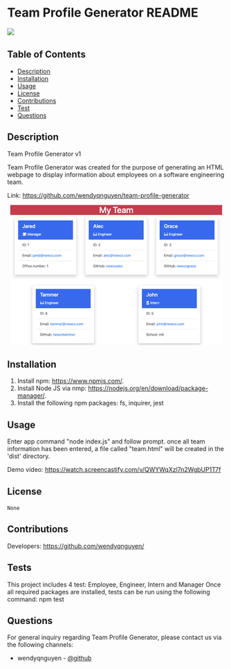 # Team Profile Generator README 


  <p><img src="https://img.shields.io/badge/license-None-blue"></p>
  

## Table of Contents 

* [Description](#description)
* [Installation](#installation)
* [Usage](#usage)
* [License](#license)
* [Contributions](#contributions)
* [Test](#tests)
* [Questions](#questions)

## Description 
Team Profile Generator v1

Team Profile Generator was created for the purpose of generating an HTML webpage to display information about employees on a software engineering team.

Link: https://github.com/wendyqnguyen/team-profile-generator

<p align="center"><img src="screenshot.jpeg"></p>

## Installation 

1) Install npm: https://www.npmjs.com/. 
2) Install Node JS via nmp: https://nodejs.org/en/download/package-manager/. 
3) Install the following npm packages: fs, inquirer, jest

## Usage 

Enter app command "node index.js" and follow prompt. once all team information has been entered, a file called "team.html" will be created in the 'dist' directory.

Demo video: https://watch.screencastify.com/v/QWYWqXzl7n2WgbUP1T7f

## License 
    None



## Contributions 

Developers: https://github.com/wendyqnguyen/


## Tests 

This project includes 4 test: Employee, Engineer, Intern and Manager
Once all required packages are installed, tests can be run using the following command: npm test

## Questions 

For general inquiry regarding Team Profile Generator, please contact us via the following channels: 

- wendyqnguyen - [@github](https://github.com/wendyqnguyen/)


